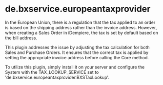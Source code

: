 # de.bxservice.europeantaxprovider

In the European Union, there is a regulation that the tax applied to an order is based on the shipping address rather than the invoice address. However, when creating a Sales Order in iDempiere, the tax is set by default based on the bill address.

This plugin addresses the issue by adjusting the tax calculation for both Sales and Purchase Orders. It ensures that the correct tax is applied by setting the appropriate invoice address before calling the Core method.

To utilize this plugin, simply install it on your server and configure the System with the TAX_LOOKUP_SERVICE set to 'de.bxservice.europeantaxprovider.BXSTaxLookup'.
